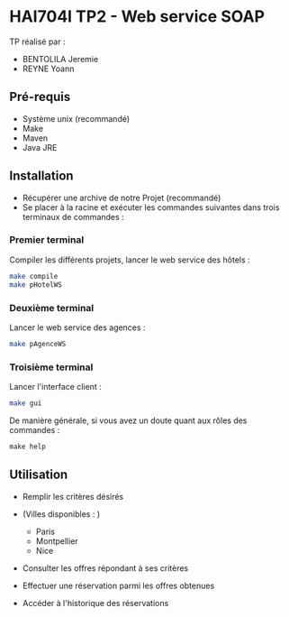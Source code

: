 # HAI704I TP2 - Web service SOAP
TP réalisé par :
- BENTOLILA Jeremie
- REYNE Yoann

## Pré-requis

- Système unix (recommandé)
- Make
- Maven
- Java JRE

## Installation

- Récupérer une archive de notre Projet (recommandé) 
- Se placer à la racine et exécuter les commandes suivantes dans trois terminaux de commandes :

### Premier terminal
Compiler les différents projets, lancer le web service des hôtels :

```bash
make compile
make pHotelWS
```

### Deuxième terminal

Lancer le web service des agences :

```bash
make pAgenceWS
```

### Troisième terminal

Lancer l'interface client :

```bash
make gui
```
De manière générale, si vous avez un doute quant aux rôles des commandes :
```makefile
make help
```
## Utilisation

- Remplir les critères désirés

- (Villes disponibles : )
    - Paris
    - Montpellier
    - Nice
- Consulter les offres répondant à ses critères
- Effectuer une réservation parmi les offres obtenues
- Accéder à l'historique des réservations
